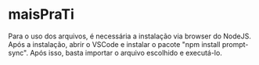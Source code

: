 # maisPraTi

Para o uso dos arquivos, é necessária a instalação via browser do NodeJS. Após a instalação, abrir o VSCode e instalar o pacote "npm install prompt-sync". Após isso, basta importar o arquivo escolhido e executá-lo.
